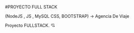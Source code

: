 #PROYECTO FULL STACK 

(NodeJS , JS , MySQL CSS, BOOTSTRAP) -> Agencia De Viaje 

Proyecto FULLSTACK.
💘
